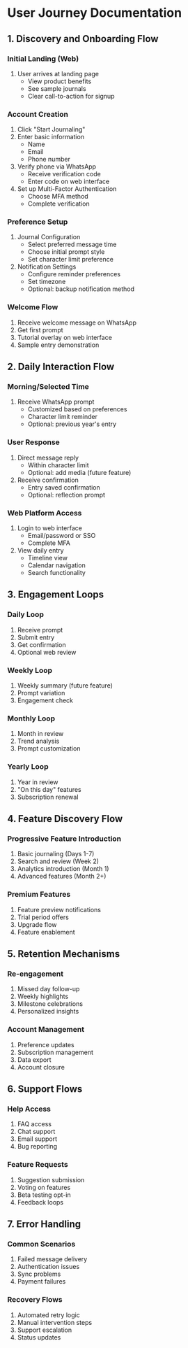 # User Journey Documentation

## 1. Discovery and Onboarding Flow

### Initial Landing (Web)
1. User arrives at landing page
   - View product benefits
   - See sample journals
   - Clear call-to-action for signup

### Account Creation
1. Click "Start Journaling"
2. Enter basic information
   - Name
   - Email
   - Phone number
3. Verify phone via WhatsApp
   - Receive verification code
   - Enter code on web interface
4. Set up Multi-Factor Authentication
   - Choose MFA method
   - Complete verification

### Preference Setup
1. Journal Configuration
   - Select preferred message time
   - Choose initial prompt style
   - Set character limit preference
2. Notification Settings
   - Configure reminder preferences
   - Set timezone
   - Optional: backup notification method

### Welcome Flow
1. Receive welcome message on WhatsApp
2. Get first prompt
3. Tutorial overlay on web interface
4. Sample entry demonstration

## 2. Daily Interaction Flow

### Morning/Selected Time
1. Receive WhatsApp prompt
   - Customized based on preferences
   - Character limit reminder
   - Optional: previous year's entry

### User Response
1. Direct message reply
   - Within character limit
   - Optional: add media (future feature)
2. Receive confirmation
   - Entry saved confirmation
   - Optional: reflection prompt

### Web Platform Access
1. Login to web interface
   - Email/password or SSO
   - Complete MFA
2. View daily entry
   - Timeline view
   - Calendar navigation
   - Search functionality

## 3. Engagement Loops

### Daily Loop
1. Receive prompt
2. Submit entry
3. Get confirmation
4. Optional web review

### Weekly Loop
1. Weekly summary (future feature)
2. Prompt variation
3. Engagement check

### Monthly Loop
1. Month in review
2. Trend analysis
3. Prompt customization

### Yearly Loop
1. Year in review
2. "On this day" features
3. Subscription renewal

## 4. Feature Discovery Flow

### Progressive Feature Introduction
1. Basic journaling (Days 1-7)
2. Search and review (Week 2)
3. Analytics introduction (Month 1)
4. Advanced features (Month 2+)

### Premium Features
1. Feature preview notifications
2. Trial period offers
3. Upgrade flow
4. Feature enablement

## 5. Retention Mechanisms

### Re-engagement
1. Missed day follow-up
2. Weekly highlights
3. Milestone celebrations
4. Personalized insights

### Account Management
1. Preference updates
2. Subscription management
3. Data export
4. Account closure

## 6. Support Flows

### Help Access
1. FAQ access
2. Chat support
3. Email support
4. Bug reporting

### Feature Requests
1. Suggestion submission
2. Voting on features
3. Beta testing opt-in
4. Feedback loops

## 7. Error Handling

### Common Scenarios
1. Failed message delivery
2. Authentication issues
3. Sync problems
4. Payment failures

### Recovery Flows
1. Automated retry logic
2. Manual intervention steps
3. Support escalation
4. Status updates